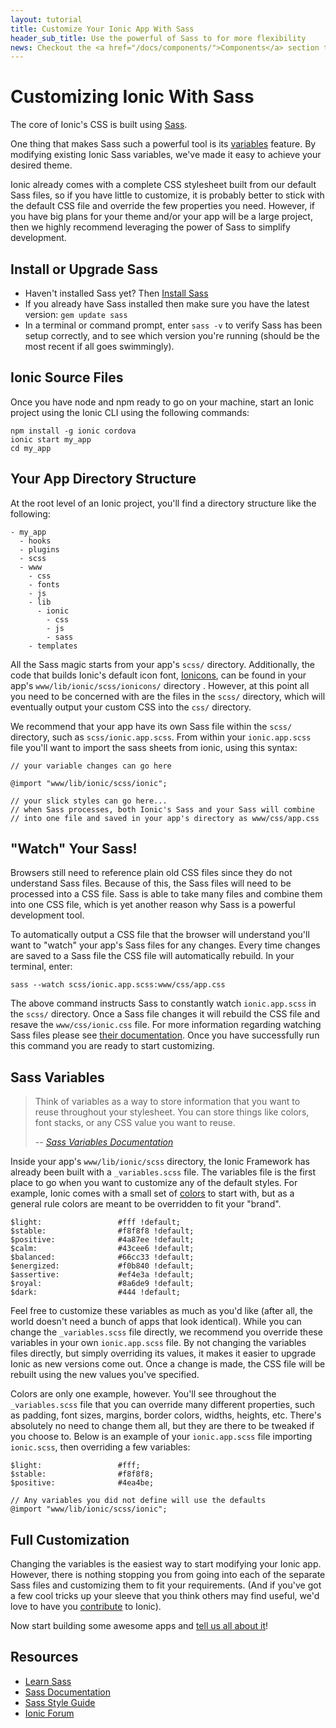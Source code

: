 ```yaml
---
layout: tutorial
title: Customize Your Ionic App With Sass
header_sub_title: Use the powerful of Sass to for more flexibility
news: Checkout the <a href="/docs/components/">Components</a> section to see what Ionic already has
---
```


Customizing Ionic With Sass
====

The core of Ionic's CSS is built using [Sass](http://sass-lang.com/).

One thing that makes Sass such a powerful tool is its [variables](http://sass-lang.com/guide#variables) feature. By modifying existing Ionic Sass variables, we've made it easy to achieve your desired theme.

Ionic already comes with a complete CSS stylesheet built from our default Sass files, so if you have little to customize, it is probably better to stick with the default CSS file and override the few properties you need. However, if you have big plans for your theme and/or your app will be a large project, then we highly recommend leveraging the power of Sass to simplify development.


## Install or Upgrade Sass

- Haven't installed Sass yet? Then [Install Sass](http://Sass-lang.com/install)
- If you already have Sass installed then make sure you have the latest version: `gem update sass`
- In a terminal or command prompt, enter `sass -v` to verify Sass has been setup correctly, and to see which version you're running (should be the most recent if all goes swimmingly).


## Ionic Source Files

Once you have node and npm ready to go on your machine, start an Ionic project using the Ionic CLI using the following commands:

```
npm install -g ionic cordova
ionic start my_app
cd my_app
```

## Your App Directory Structure

At the root level of an Ionic project, you'll find a directory structure like the following:

    - my_app
      - hooks
      - plugins
      - scss
      - www
        - css
        - fonts
        - js
        - lib
          - ionic
            - css
            - js
            - sass
        - templates

All the Sass magic starts from your app's `scss/` directory. Additionally, the code that builds Ionic's default icon font, [Ionicons](http://ionicons.com/), can be found in your app's `www/lib/ionic/scss/ionicons/` directory . However, at this point all you need to be concerned with are the files in the `scss/` directory, which will eventually output your custom CSS into the `css/` directory.

We recommend that your app have its own Sass file within the `scss/` directory, such as `scss/ionic.app.scss`. From within your `ionic.app.scss` file you'll want to import the sass sheets from ionic, using this syntax:

    // your variable changes can go here

    @import "www/lib/ionic/scss/ionic";

    // your slick styles can go here...
    // when Sass processes, both Ionic's Sass and your Sass will combine
    // into one file and saved in your app's directory as www/css/app.css

## "Watch" Your Sass!

Browsers still need to reference plain old CSS files since they do not understand Sass files. Because of this, the Sass files will need to be processed into a CSS file. Sass is able to take many files and combine them into one CSS file, which is yet another reason why Sass is a powerful development tool.

To automatically output a CSS file that the browser will understand you'll want to "watch" your app's Sass files for any changes. Every time changes are saved to a Sass file the CSS file will automatically rebuild. In your terminal, enter:

    sass --watch scss/ionic.app.scss:www/css/app.css

The above command instructs Sass to constantly watch `ionic.app.scss` in the `scss/` directory. Once a Sass file changes it will rebuild the CSS file and resave the `www/css/ionic.css` file. For more information regarding watching Sass files please see [their documentation](http://sass-lang.com/documentation/file.SASS_REFERENCE.html). Once you have successfully run this command you are ready to start customizing.

## Sass Variables

> Think of variables as a way to store information that you want to reuse throughout your stylesheet. You can store things like colors, font stacks, or any CSS value you want to reuse.
>
> -- <cite>[Sass Variables Documentation](http://sass-lang.com/guide#variables)</cite>

Inside your app's `www/lib/ionic/scss` directory, the Ionic Framework has already been built with a `_variables.scss` file. The variables file is the first place to go when you want to customize any of the default styles. For example, Ionic comes with a small set of [colors](/docs/components/#colors) to start with, but as a general rule colors are meant to be overridden to fit your "brand".

    $light:                 #fff !default;
    $stable:                #f8f8f8 !default;
    $positive:              #4a87ee !default;
    $calm:                  #43cee6 !default;
    $balanced:              #66cc33 !default;
    $energized:             #f0b840 !default;
    $assertive:             #ef4e3a !default;
    $royal:                 #8a6de9 !default;
    $dark:                  #444 !default;

Feel free to customize these variables as much as you'd like (after all, the world doesn't need a bunch of apps that look identical). While you can change the `_variables.scss` file directly, we recommend you override these variables in your own `ionic.app.scss` file. By not changing the variables files directly, but simply overriding its values, it makes it easier to upgrade Ionic as new versions come out. Once a change is made, the CSS file will be rebuilt using the new values you've specified.

Colors are only one example, however. You'll see throughout the `_variables.scss` file that you can override many different properties, such as padding, font sizes, margins, border colors, widths, heights, etc. There's absolutely no need to change them all, but they are there to be tweaked if you choose to. Below is an example of your `ionic.app.scss` file importing `ionic.scss`, then overriding a few variables:

    $light:                 #fff;
    $stable:                #f8f8f8;
    $positive:              #4ea4be;

    // Any variables you did not define will use the defaults
    @import "www/lib/ionic/scss/ionic";


## Full Customization

Changing the variables is the easiest way to start modifying your Ionic app. However, there is nothing stopping you from going into each of the separate Sass files and customizing them to fit your requirements. (And if you've got a few cool tricks up your sleeve that you think others may find useful, we'd love to have you [contribute](/contribute/) to Ionic).

Now start building some awesome apps and [tell us all about it](/examples/submit.html)!

## Resources

- [Learn Sass](http://sass-lang.com/guide)
- [Sass Documentation](http://sass-lang.com/documentation/file.SASS_REFERENCE.html)
- [Sass Style Guide](http://css-tricks.com/sass-style-guide/)
- [Ionic Forum](http://forum.ionicframework.com/)
